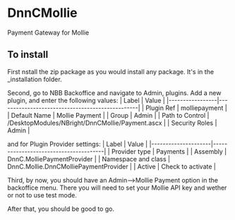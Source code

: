 # DnnCMollie
Payment Gateway for Mollie

## To install
First nstall the zip package as you would install any package. It's in the _installation folder.

Second, go to NBB Backoffice and navigate to Admin, plugins.
Add a new plugin, and enter the following values:
| Label           | Value                                           |
|-----------------|-------------------------------------------------|
| Plugin Ref      | molliepayment                                   |
| Default Name    | Mollie Payment                                  |
| Group           | Admin                                           |
| Path to Control | /DesktopModules/NBright/DnnCMollie/Payment.ascx |
| Security Roles  | Admin                                           |

and for Plugin Provider settings:
| Label               | Value                                 |
|---------------------|---------------------------------------|
| Provider type       | Payments                              |
| Assembly            | DnnC.MolliePaymentProvider            |
| Namespace and class | DnnC.Mollie.DnnCMolliePaymentProvider |
| Active              | Check to activate                     |

Third, by now, you should have an Admin-->Mollie Payment option in the backoffice menu. There you will need to set your Mollie API key and wether or not to use test mode.

After that, you should be good to go.

